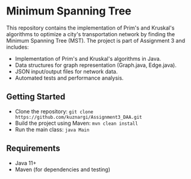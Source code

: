 # Minimum Spanning Tree

This repository contains the implementation of Prim's and Kruskal's algorithms to optimize a city's transportation network by finding the Minimum Spanning Tree (MST). The project is part of Assignment 3 and includes:

- Implementation of Prim's and Kruskal's algorithms in Java.
- Data structures for graph representation (Graph.java, Edge.java).
- JSON input/output files for network data.
- Automated tests and performance analysis.

## Getting Started
- Clone the repository: 
```git clone https://github.com/kuznargi/Assignment3_DAA.git```
- Build the project using Maven: ```mvn clean install```
- Run the main class: ```java Main```

## Requirements
- Java 11+
- Maven (for dependencies and testing)


